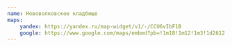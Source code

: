 ```yaml
---
name: Нововолковское кладбище
maps:
    yandex: https://yandex.ru/map-widget/v1/-/CCU6vIbF1B
    google: https://www.google.com/maps/embed?pb=!1m18!1m12!1m3!1d2612.005594067883!2d30.35728381642311!3d59.882079331855685!2m3!1f0!2f0!3f0!3m2!1i1024!2i768!4f13.1!3m3!1m2!1s0x4696301ea9632fd1%3A0x43adc5784632e90b!2sVolkovskoye%20Municipal%20Okrug%2C%20St%20Petersburg%2C%20192102!5e1!3m2!1sen!2sru!4v1667890634520!5m2!1sen!2sru
---
```

